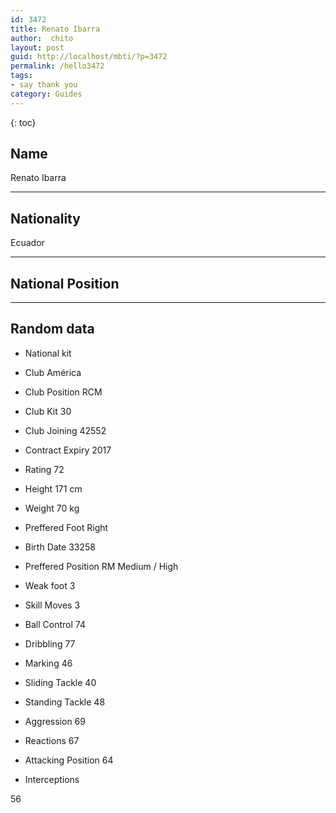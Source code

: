 ```yaml
---
id: 3472
title: Renato Ibarra
author:  chito 
layout: post
guid: http://localhost/mbti/?p=3472
permalink: /hello3472
tags:
- say thank you
category: Guides
---
```



{: toc}


## Name  
Renato Ibarra 

* * *

## Nationality  
Ecuador 

* * *

## National Position 

* * *

## Random data 

  * National kit 
  * Club 
América 

  * Club Position 
RCM 

  * Club Kit 
30 

  * Club Joining 
42552 

  * Contract Expiry 
2017 

  * Rating 
72 

  * Height 
171 cm 

  * Weight 
70 kg 

  * Preffered Foot 
Right 

  * Birth Date 
33258 

  * Preffered Position 
RM Medium / High 

  * Weak foot 
3 

  * Skill Moves 
3 

  * Ball Control 
74 

  * Dribbling 
77 

  * Marking 
46 

  * Sliding Tackle 
40 

  * Standing Tackle 
48 

  * Aggression 
69 

  * Reactions 
67 

  * Attacking Position 
64 

  * Interceptions 

56</ul>